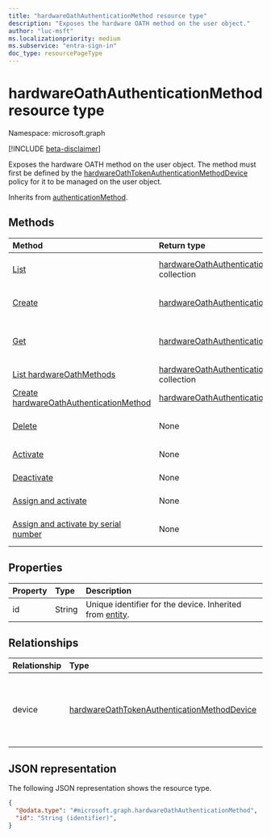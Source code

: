 ```yaml
---
title: "hardwareOathAuthenticationMethod resource type"
description: "Exposes the hardware OATH method on the user object."
author: "luc-msft"
ms.localizationpriority: medium
ms.subservice: "entra-sign-in"
doc_type: resourcePageType
---
```


# hardwareOathAuthenticationMethod resource type

Namespace: microsoft.graph

[!INCLUDE [beta-disclaimer](../../includes/beta-disclaimer.md)]

Exposes the hardware OATH method on the user object. The method must first be defined by the [hardwareOathTokenAuthenticationMethodDevice](../resources/hardwareoathtokenauthenticationmethoddevice.md) policy for it to be managed on the user object.

Inherits from [authenticationMethod](../resources/authenticationmethod.md).


## Methods
|Method|Return type|Description|
|:---|:---|:---|
|[List](../api/authentication-list-hardwareoathmethods.md)|[hardwareOathAuthenticationMethod](../resources/hardwareoathauthenticationmethod.md) collection|Get a list of the [hardwareOathAuthenticationMethod](../resources/hardwareoathauthenticationmethod.md) objects and their properties.|
|[Create](../api/authentication-post-hardwareoathmethods.md)|[hardwareOathAuthenticationMethod](../resources/hardwareoathauthenticationmethod.md)|Create a new [hardwareOathAuthenticationMethod](../resources/hardwareoathauthenticationmethod.md) object.|
|[Get](../api/hardwareoathauthenticationmethod-get.md)|[hardwareOathAuthenticationMethod](../resources/hardwareoathauthenticationmethod.md)|Read the properties and relationships of a [hardwareOathAuthenticationMethod](../resources/hardwareoathauthenticationmethod.md) object.|
|[List hardwareOathMethods](../api/authentication-list-hardwareoathmethods.md)|[hardwareOathAuthenticationMethod](../resources/hardwareoathauthenticationmethod.md) collection|List all hardware tokens assigned to a user|
|[Create hardwareOathAuthenticationMethod](../api/authentication-post-hardwareoathmethods.md)|[hardwareOathAuthenticationMethod](../resources/hardwareoathauthenticationmethod.md)|Assign a hardware token to a user without activation.|
|[Delete](../api/authentication-delete-hardwareoathmethods.md)|None|Delete a [hardwareOathAuthenticationMethod](../resources/hardwareoathauthenticationmethod.md) object.|
|[Activate](../api/hardwareoathauthenticationmethod-activate.md)|None|Activate a hardware OATH token that is already assigned to a user.|
|[Deactivate](../api/hardwareoathauthenticationmethod-deactivate.md)|None|Deactive a hardware OATH token. It remains assigned to the user.|
|[Assign and activate](../api/hardwareoathauthenticationmethod-assignandactivate.md)|None|Assign and activate a hardware token at the same time.|
|[Assign and activate by serial number](../api/hardwareoathauthenticationmethod-assignandactivatebyserialnumber.md)|None|Assign and activate a hardware token at the same time by hardware token serial number.|

## Properties
|Property|Type|Description|
|:---|:---|:---|
|id|String|Unique identifier for the device. Inherited from [entity](../resources/entity.md).|

## Relationships
|Relationship|Type|Description|
|:---|:---|:---|
|device|[hardwareOathTokenAuthenticationMethodDevice](../resources/hardwareoathtokenauthenticationmethoddevice.md)|Exposes the hardware OATH method in the directory.|

## JSON representation
The following JSON representation shows the resource type.
<!-- {
  "blockType": "resource",
  "keyProperty": "id",
  "@odata.type": "microsoft.graph.hardwareOathAuthenticationMethod",
  "baseType": "microsoft.graph.authenticationMethod",
  "openType": false
}
-->
``` json
{
  "@odata.type": "#microsoft.graph.hardwareOathAuthenticationMethod",
  "id": "String (identifier)",
}
```
